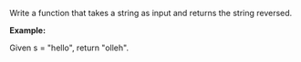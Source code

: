 Write a function that takes a string as input and returns the string reversed.
<br/>

**Example:**

Given s = "hello", return "olleh".
